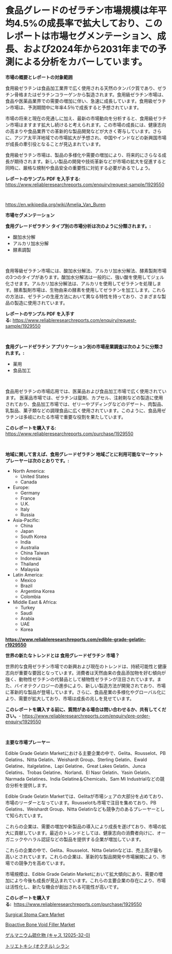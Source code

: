 <p><h1>食品グレードのゼラチン市場規模は年平均4.5%の成長率で拡大しており、このレポートは市場セグメンテーション、成長、および2024年から2031年までの予測による分析をカバーしています。</h1></p><p><strong>市場の概要とレポートの対象範囲</strong></p>
<p><p>食用級ゼラチンは食品加工業界で広く使用される天然のタンパク質であり、ゼラチン骨格またはゼラチンコラーゲンから製造されます。食用級ゼラチン市場は、食品や医薬品業界での需要の増加に伴い、急速に成長しています。食用級ゼラチン市場は、予測期間中に年率4.5％で成長すると予想されています。</p><p>市場の将来と現在の見通しに加え、最新の市場動向を分析すると、食用級ゼラチン市場はますます拡大し続けると考えられます。この市場の成長には、健康志向の高まりや食品業界での革新的な製品開発などが大きく寄与しています。さらに、アジア太平洋地域での市場拡大が予想され、中国やインドなどの新興国市場が成長の牽引役となることが見込まれています。</p><p>食用級ゼラチン市場は、製品の多様化や需要の増加により、将来的にさらなる成長が期待されます。新しい製品の開発や技術革新などが市場の拡大を促進すると同時に、厳格な規制や食品安全の重要性に対処する必要があるでしょう。</p></p>
<p><strong>レポートのサンプル PDF を入手する:</strong> <a href="https://www.reliableresearchreports.com/enquiry/request-sample/1929550">https://www.reliableresearchreports.com/enquiry/request-sample/1929550</a></p>
<p>&nbsp;</p>
<p><a href="https://en.wikipedia.org/wiki/Amelia_Van_Buren">https://en.wikipedia.org/wiki/Amelia_Van_Buren</a></p>
<p><strong>市場セグメンテーション</strong></p>
<p><strong>食用グレードゼラチン タイプ別の市場分析は次のように分類されます。:</strong></p>
<p><ul><li>酸加水分解</li><li>アルカリ加水分解</li><li>酵素調製</li></ul></p>
<p>&nbsp;</p>
<p><p>食用等級ゼラチン市場には、酸加水分解法、アルカリ加水分解法、酵素製剤市場の3つのタイプがあります。酸加水分解法は一般的に、強い酸を使用してジェル化させます。アルカリ加水分解法は、アルカリを使用してゼラチンを処理します。酵素製剤市場は、生物由来の酵素を使用してゼラチンを加工します。これらの方法は、ゼラチンの生産方法において異なる特性を持っており、さまざまな製品の製造に使用されています。</p></p>
<p><strong>レポートのサンプル PDF を入手する:</strong>&nbsp;<a href="https://www.reliableresearchreports.com/enquiry/request-sample/1929550">https://www.reliableresearchreports.com/enquiry/request-sample/1929550</a></p>
<p>&nbsp;</p>
<p><strong> 食用グレードゼラチン アプリケーション別の市場産業調査は次のように分類されます。:</strong></p>
<p><ul><li>薬用</li><li>食品加工</li></ul></p>
<p>&nbsp;</p>
<p><p>食品用ゼラチンの市場応用では、医薬品および食品加工市場で広く使用されています。 医薬品市場では、ゼラチンは錠剤、カプセル、注射剤などの製造に使用されており、食品加工市場では、ゼリーやプディングなどのデザート、肉製品、乳製品、菓子類などの調理食品に広く使用されています。このように、食品用ゼラチンは多岐にわたる市場で重要な役割を果たしています。</p></p>
<p><strong>このレポートを購入する:</strong>&nbsp; <a href="https://www.reliableresearchreports.com/purchase/1929550">https://www.reliableresearchreports.com/purchase/1929550</a></p>
<p>&nbsp;</p>
<p><strong>地域に関して言えば、食用グレードゼラチン 地域ごとに利用可能なマーケットプレーヤーは次のとおりです。:</strong></p>
<p><ul>
    <li>
        North America:
        <ul>
            <li>United States</li>
            <li>Canada</li>
        </ul>
    </li>
    <li>
        Europe:
        <ul>
            <li>Germany</li>
            <li>France</li>
            <li>U.K.</li>
            <li>Italy</li>
            <li>Russia</li>
        </ul>
    </li>
    <li>
        Asia-Pacific:
        <ul>
            <li>China</li>
            <li>Japan</li>
            <li>South Korea</li>
            <li>India</li>
            <li>Australia</li>
            <li>China Taiwan</li>
            <li>Indonesia</li>
            <li>Thailand</li>
            <li>Malaysia</li>
        </ul>
    </li>
    <li>
        Latin America:
        <ul>
            <li>Mexico</li>
            <li>Brazil</li>
            <li>Argentina Korea</li>
            <li>Colombia</li>
        </ul>
    </li>
    <li>
        Middle East & Africa:
        <ul>
            <li>Turkey</li>
            <li>Saudi</li>
            <li>Arabia</li>
            <li>UAE</li>
            <li>Korea</li>
        </ul>
    </li>
    </ul></p>
<p><strong><a href="https://www.reliableresearchreports.com/edible-grade-gelatin-r1929550">https://www.reliableresearchreports.com/edible-grade-gelatin-r1929550</a></strong>&nbsp;</p>
<p><strong>世界の新たなトレンドとは 食用グレードゼラチン 市場？</strong></p>
<p><p>世界的な食用ゼラチン市場での新興および現在のトレンドは、持続可能性と健康志向が重要な要因となっています。消費者は天然由来の食品添加物を好む傾向が強く、動物性ゼラチンの代替品として植物性ゼラチンが注目されています。また、バイオテクノロジーの進歩により、新しい製造方法が開発されており、市場に革新的な製品が登場しています。さらに、食品産業の多様化やグローバル化により、需要が拡大しており、市場は成長の兆しを見せています。</p></p>
<p><strong>このレポートを購入する前に、質問がある場合は問い合わせるか、共有してください。</strong>- <a href="https://www.reliableresearchreports.com/enquiry/pre-order-enquiry/1929550">https://www.reliableresearchreports.com/enquiry/pre-order-enquiry/1929550</a></p>
<p>&nbsp;</p>
<p><strong>主要な市場プレーヤー</strong></p>
<p><p>Edible Grade Gelatin Marketにおける主要企業の中で、Gelita、Rousselot、PB Gelatins、Nitta Gelatin、Weishardt Group、Sterling Gelatin、Ewald Gelatine、Italgelatine、Lapi Gelatine、Great Lakes Gelatin、Junca Gelatins、Trobas Gelatine、Norland、El Nasr Gelatin、Yasin Gelatin、Narmada Gelatines、India Gelatine＆Chemicals、Sam Mi Industrialなどの競合分析を提供します。</p><p>Edible Grade Gelatin Marketでは、Gelitaが市場シェアの大部分を占めており、市場のリーダーとなっています。Rousselotも市場で注目を集めており、PB Gelatins、Weishardt Group、Nitta Gelatinなども競争力のあるプレーヤーとして知られています。</p><p>これらの企業は、需要の増加や新製品の導入により成長を遂げており、市場の拡大に貢献しています。最近のトレンドとしては、健康志向の消費者向けに、オーガニックやハラル認証などの製品を提供する企業が増加しています。</p><p>これらの企業の中で、Gelita、Rousselot、Nitta Gelatinなどは、売上高が最も高いとされています。これらの企業は、革新的な製品開発や市場展開により、市場での競争力を高めています。</p><p>市場規模は、Edible Grade Gelatin Marketにおいて拡大傾向にあり、需要の増加により今後も成長が見込まれています。これらの主要企業の存在により、市場は活性化し、新たな機会が創出される可能性が高いです。</p></p>
<p><strong>このレポートを購入する:</strong>&nbsp;&nbsp;<a href="https://www.reliableresearchreports.com/purchase/1929550">https://www.reliableresearchreports.com/purchase/1929550</a></p>
<p><p><a href="https://github.com/lubmix/Market-Research-Report-List-3/blob/main/surgical-stoma-care-market.md">Surgical Stoma Care Market</a></p><p><a href="https://github.com/Hazelklievgspy6vdcsmu106w/Market-Research-Report-List-3/blob/main/bioactive-bone-void-filler-market.md">Bioactive Bone Void Filler Market</a></p><p><a href="https://github.com/mohamedbakry57/Market-Research-Report-List-4/blob/main/7330183175313.md">ゲルマニウム硫化物 (キャス 12025-32-0)</a></p><p><a href="https://github.com/zjkmgcs938405/Market-Research-Report-List-3/blob/main/9708158175314.md">トリエトキシ (オクチル) シラン</a></p></p>